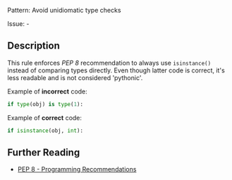 Pattern: Avoid unidiomatic type checks

Issue: -

## Description

This rule enforces _PEP 8_ recommendation to always use `isinstance()` instead of comparing types directly. Even though latter code is correct, it's less readable and is not considered 'pythonic'.


Example of **incorrect** code:

```python
if type(obj) is type(1):
```

Example of **correct** code:

```python
if isinstance(obj, int):
```

## Further Reading

* [PEP 8 - Programming Recommendations](https://www.python.org/dev/peps/pep-0008/#programming-recommendations)
